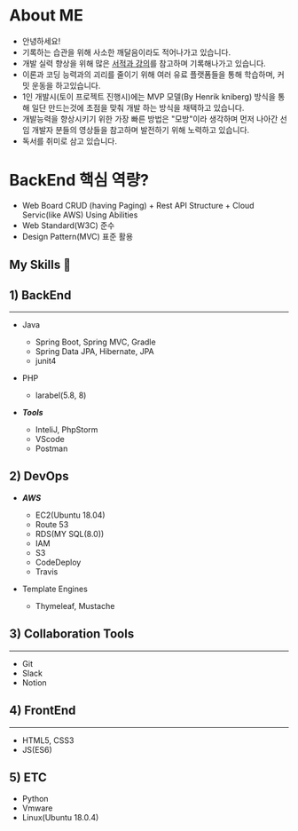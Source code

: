 # About ME
 * 안녕하세요!
 * 기록하는 습관을 위해 사소한 깨달음이라도 적어나가고 있습니다.
 * 개발 실력 향상을 위해 많은 [서적과 강의](https://github.com/thsdimaker/Education-Books)를 참고하며 기록해나가고 있습니다.
 * 이론과 코딩 능력과의 괴리를 줄이기 위해 여러 유료 플랫폼들을 통해 학습하며, 커밋 운동을 하고있습니다.
 * 1인 개발시(토이 프로젝트 진행시)에는 MVP 모델(By Henrik kniberg) 방식을 통해 일단 만드는것에 초점을 맞춰 개발 하는 방식을 채택하고 있습니다.
 * 개발능력을 향상시키기 위한 가장 빠른 방법은 "모방"이라 생각하며 먼저 나아간 선임 개발자 분들의 영상들을 참고하며 발전하기 위해 노력하고 있습니다.
 * 독서를 취미로 삼고 있습니다.


# BackEnd 핵심 역량?

  * Web Board CRUD (having Paging) + Rest API Structure + Cloud Servic(like AWS) Using Abilities
  * Web Standard(W3C) 준수
  * Design Pattern(MVC) 표준 활용
  

## My Skills 👋

## 1) BackEnd
***


  * Java
    - Spring Boot, Spring MVC, Gradle
    - Spring Data JPA, Hibernate, JPA
    - junit4

  * PHP
    - larabel(5.8, 8)

  
* ***Tools***
  * InteliJ, PhpStorm
  * VScode
  * Postman

## 2) DevOps

* ***AWS***
  - EC2(Ubuntu 18.04)
  - Route 53
  - RDS(MY SQL(8.0))
  - IAM
  - S3
  - CodeDeploy
  - Travis
      


  
  
      
   
* Template Engines
  * Thymeleaf, Mustache

## 3) Collaboration Tools
***
  * Git
  * Slack
  * Notion
 
 
## 4) FrontEnd
***
* HTML5, CSS3
* JS(ES6)
   
## 5) ETC
* Python
* Vmware
* Linux(Ubuntu 18.0.4)




<!--
**thsdimaker/thsdimaker** is a ✨ _special_ ✨ repository because its `README.md` (this file) appears on your GitHub profile.

Here are some ideas to get you started:

- 🔭 I’m currently working on ...
- 🌱 I’m currently learning ...
- 👯 I’m looking to collaborate on ...
- 🤔 I’m looking for help with ...
- 💬 Ask me about ...
- 📫 How to reach me: ...
- 😄 Pronouns: ...
- ⚡ Fun fact: ...
-->
